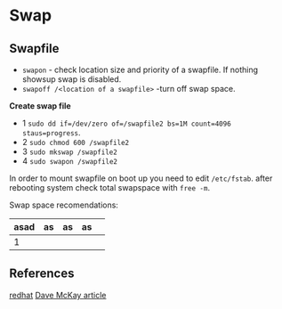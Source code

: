 # Swap


## Swapfile

* `swapon` - check location size and priority of a swapfile. If nothing showsup swap is disabled.
* `swapoff /<location of a swapfile>` -turn off swap space. 

**Create swap file**

* 1 `sudo dd if=/dev/zero of=/swapfile2 bs=1M count=4096 staus=progress`. 
* 2 `sudo chmod 600 /swapfile2`
* 3 `sudo mkswap /swapfile2`
* 4 `sudo swapon /swapfile2`

In order to mount swapfile on boot up you need to edit `/etc/fstab`.
after rebooting system check total swapspace with `free -m`.

Swap space recomendations: 
<table>
<thead>
  <tr>
    <th class="tg-0pky">asad</th>
    <th class="tg-0pky">as</th>
    <th class="tg-0pky">as</th>
    <th class="tg-0pky">as</th>
    <th class="tg-0pky"></th>
  </tr>
</thead>
<tbody>
	<tr>
		<td>1</td>
	</tr>

</tbody>

<table>




## References

[redhat](https://www.redhat.com/sysadmin/managing-swap)
[Dave McKay article](https://www.howtogeek.com/449691/what-is-swapiness-on-linux-and-how-to-change-it/amp/)

